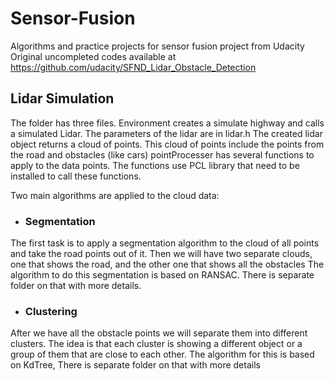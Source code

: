 # Sensor-Fusion
Algorithms and practice projects for sensor fusion project from Udacity
Original uncompleted codes available at https://github.com/udacity/SFND_Lidar_Obstacle_Detection

## Lidar Simulation
The folder has three files.
Environment creates a simulate highway and calls a simulated Lidar. The parameters of the lidar are in lidar.h
The created lidar object returns a cloud of points. This cloud of points include the points from the road and obstacles (like cars)
pointProcesser has several functions to apply to the data points. The functions use PCL library that need to be installed to call these functions.

Two main algorithms are applied to the cloud data:

- ### Segmentation
The first task is to apply a segmentation algorithm to the cloud of all points and take the road points out of it. 
Then we will have two separate clouds, one that shows the road, and the other one that shows all the obstacles
The algorithm to do this segmentation is based on RANSAC. There is separate folder on that with more details.

- ### Clustering
After we have all the obstacle points we will separate them into different clusters. The idea is that each cluster is showing a different object or a group of them that are close to each other.
The algorithm for this is based on KdTree, There is separate folder on that with more details
